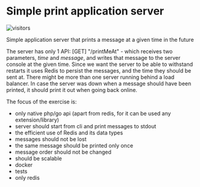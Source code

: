# Simple print application server

![visitors](https://visitor-badge.laobi.icu/badge?page_id=ValentinNikolaev.print-application-server)

 Simple application server that prints a message at a given time in the future

The server has only 1 API:
[GET] "/printMeAt" - which receives two parameters, _time_ and _message_, and writes that message to the server console at the given time.
Since we want the server to be able to withstand restarts it uses Redis to persist the messages, and the time they should be sent at.
There might be more than one server running behind a load balancer.
In case the server was down when a message should have been printed, it should print it out when going back online.

The focus of the exercise is:
- only native php/go api (apart from redis, for it can be used any extension/library)
- server should start from cli and print messages to stdout
- the efficient use of Redis and its data types
- messages should not be lost
- the same message should be printed only once
- message order should not be changed
- should be scalable
- docker
- tests
- only redis


